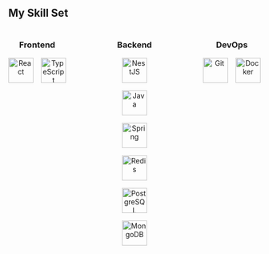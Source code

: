 ## My Skill Set
<div align="center"><div style="display: flex; justify-content: center; flex-wrap: nowrap; gap: 80px;">

<div style="text-align: center;">
  <h3>Frontend</h3>
  <div style="display: flex; justify-content: center; gap: 15px;">
    <a href="https://reactjs.org/" target="_blank">
      <img src="https://profilinator.rishav.dev/skills-assets/react-original-wordmark.svg" alt="React" height="50" />
    </a>
    <a href="https://www.typescriptlang.org/" target="_blank">
      <img src="https://profilinator.rishav.dev/skills-assets/typescript-original.svg" alt="TypeScript" height="50" />
    </a>
  </div>
</div>

<div style="text-align: center;">
  <h3>Backend</h3>
  <div style="display: flex; justify-content: center; flex-wrap: wrap; gap: 15px; max-width: 250px;">
    <a href="https://nestjs.com/" target="_blank">
      <img src="https://profilinator.rishav.dev/skills-assets/nestjs.svg" alt="NestJS" height="50" />
    </a>
    <a href="https://www.java.com/" target="_blank">
      <img src="https://profilinator.rishav.dev/skills-assets/java-original-wordmark.svg" alt="Java" height="50" />
    </a>
    <a href="https://spring.io/" target="_blank">
      <img src="https://profilinator.rishav.dev/skills-assets/springio-icon.svg" alt="Spring" height="50" />
    </a>
    <a href="https://redis.io/" target="_blank">
      <img src="https://profilinator.rishav.dev/skills-assets/redis-original-wordmark.svg" alt="Redis" height="50" />
    </a>
    <a href="https://www.postgresql.org/" target="_blank">
      <img src="https://profilinator.rishav.dev/skills-assets/postgresql-original-wordmark.svg" alt="PostgreSQL" height="50" />
    </a>
    <a href="https://www.mongodb.com/" target="_blank">
      <img src="https://profilinator.rishav.dev/skills-assets/mongodb-original-wordmark.svg" alt="MongoDB" height="50" />
    </a>
  </div>
</div>

<div style="text-align: center;">
  <h3>DevOps</h3>
  <div style="display: flex; justify-content: center; gap: 15px;">
    <a href="https://git-scm.com/" target="_blank">
      <img src="https://profilinator.rishav.dev/skills-assets/git-scm-icon.svg" alt="Git" height="50" />
    </a>
    <a href="https://www.docker.com/" target="_blank">
      <img src="https://profilinator.rishav.dev/skills-assets/docker-original-wordmark.svg" alt="Docker" height="50" />
    </a>
  </div>
</div>

</div></div>
